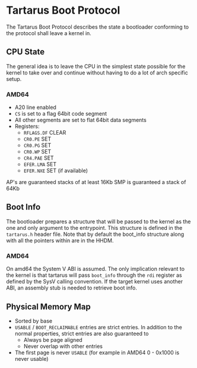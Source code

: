 # Tartarus Boot Protocol
The Tartarus Boot Protocol describes the state a bootloader conforming to the protocol shall leave a kernel in.

## CPU State
The general idea is to leave the CPU in the simplest state possible for the kernel to take over and continue without having to do a lot of arch specific setup.
### AMD64
- A20 line enabled
- `CS` is set to a flag 64bit code segment
- All other segments are set to flat 64bit data segments
- Registers:
    - `RFLAGS.DF` CLEAR
    - `CR0.PE` SET
    - `CR0.PG` SET
    - `CR0.WP` SET
    - `CR4.PAE` SET
    - `EFER.LMA` SET
    - `EFER.NXE` SET (if available)

AP's are guaranteed stacks of at least 16Kb
SMP is guaranteed a stack of 64Kb

## Boot Info
The bootloader prepares a structure that will be passed to the kernel as the one and only argument to the entrypoint. This structure is defined in the `tartarus.h` header file.
Note that by default the boot_info structure along with all the pointers within are in the HHDM.

### AMD64
On amd64 the System V ABI is assumed. The only implication relevant to the kernel is that tartarus will pass `boot_info` through the `rdi` register as defined by the SysV calling convention. If the target kernel uses another ABI, an assembly stub is needed to retrieve boot info.

## Physical Memory Map
- Sorted by base
- `USABLE` / `BOOT_RECLAIMABLE` entries are strict entries. In addition to the normal properties, strict entries are also guaranteed to
    - Always be page aligned
    - Never overlap with other entries
- The first page is never `USABLE` (for example in AMD64 0 - 0x1000 is never usable)